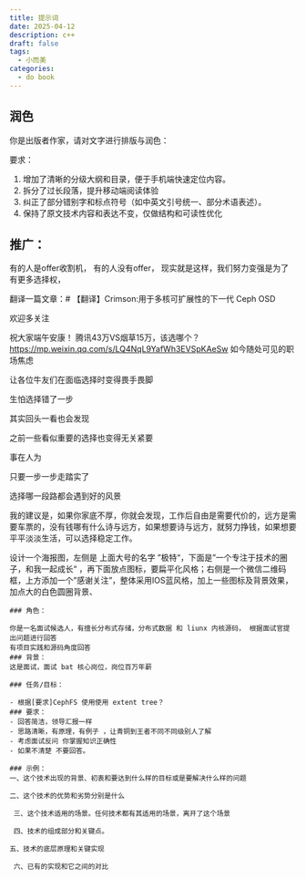 ```yaml
---
title: 提示词
date: 2025-04-12
description: c++
draft: false
tags:
  - 小而美
categories:
  - do book
---
```


## 润色


你是出版者作家，请对文字进行排版与润色：

要求：
1.  增加了清晰的分级大纲和目录，便于手机端快速定位内容。
2. 拆分了过长段落，提升移动端阅读体验
3. 纠正了部分错别字和标点符号（如中英文引号统一、部分术语表述）。
4. 保持了原文技术内容和表达不变，仅做结构和可读性优化


## 推广：

有的人是offer收割机，
有的人没有offer，
现实就是这样，我们努力变强是为了有更多选择权，

翻译一篇文章：# 【翻译】Crimson:用于多核可扩展性的下一代 Ceph OSD

欢迎多关注


祝大家端午安康！
 腾讯43万VS烟草15万，该选哪个？https://mp.weixin.qq.com/s/LQ4NqL9YafWh3EVSpKAeSw
如今随处可见的职场焦虑

让各位牛友们在面临选择时变得畏手畏脚

生怕选择错了一步

其实回头一看也会发现

之前一些看似重要的选择也变得无关紧要

事在人为

只要一步一步走踏实了

选择哪一段路都会遇到好的风景

我的建议是，如果你家底不厚，你就会发现，工作后自由是需要代价的，远方是需要车票的，没有钱哪有什么诗与远方，如果想要诗与远方，就努力挣钱，如果想要平平淡淡生活，可以选择稳定工作。



设计一个海报图，左侧是 上面大号的名字 ”极特“，下面是”一个专注于技术的圈子，和我一起成长“ ，再下面放点图标，要扁平化风格；右侧是一个微信二维码框，上方添加一个”感谢关注”，整体采用IOS蓝风格，加上一些图标及背景效果，加点大的白色圆圈背景、



```
### 角色：

你是一名面试候选人，有擅长分布式存储，分布式数据 和 liunx 内核源码， 根据面试官提出问题进行回答
有项目实践和源码角度回答
### 背景：
这是面试，面试 bat 核心岗位，岗位百万年薪

### 任务/目标：

- 根据[要求]CephFS 使用使用 extent tree？
### 要求：
- 回答简洁，领导汇报一样
- 思路清晰，有原理，有例子 ，让青铜到王者不同不同级别人了解
- 考虑面试反问 你掌握知识正确性
- 如果不清楚 不要回答。

### 示例：
一、这个技术出现的背景、初衷和要达到什么样的目标或是要解决什么样的问题

二、这个技术的优势和劣势分别是什么 

 三、这个技术适用的场景。任何技术都有其适用的场景，离开了这个场景

 四、技术的组成部分和关键点。

五、技术的底层原理和关键实现

 六、已有的实现和它之间的对比
```